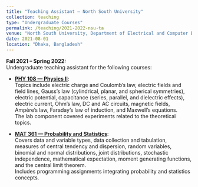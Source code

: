 ```yaml
---
title: "Teaching Assistant — North South University"
collection: teaching
type: "Undergraduate Courses"
permalink: /teaching/2021-2022-nsu-ta
venue: "North South University, Department of Electrical and Computer Engineering"
date: 2021-08-01
location: "Dhaka, Bangladesh"
---
```


**Fall 2021 – Spring 2022:**  
Undergraduate teaching assistant for the following courses:

- [**PHY 108 — Physics II**](https://ece.northsouth.edu/courses/phy-108/):  
  Topics include electric charge and Coulomb’s law, electric fields and field lines, Gauss’s law (cylindrical, planar, and spherical symmetries), electric potential, capacitance (series, parallel, and dielectric effects), electric current, Ohm’s law, DC and AC circuits, magnetic fields, Ampère’s law, Faraday’s law of induction, and Maxwell’s equations.  
  The lab component covered experiments related to the theoretical topics.

- [**MAT 361 — Probability and Statistics**](https://ece.northsouth.edu/courses/mat-361/):  
  Covers data and variable types, data collection and tabulation, measures of central tendency and dispersion, random variables, binomial and normal distributions, joint distributions, stochastic independence, mathematical expectation, moment generating functions, and the central limit theorem.  
  Includes programming assignments integrating probability and statistics concepts.

